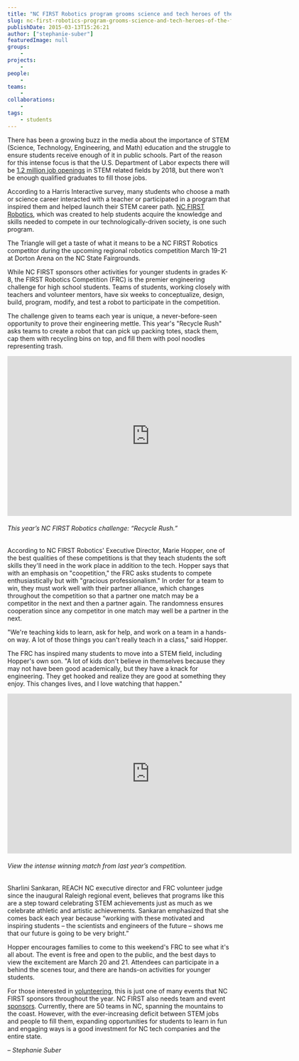 ```yaml
---
title: "NC FIRST Robotics program grooms science and tech heroes of the future"
slug: nc-first-robotics-program-grooms-science-and-tech-heroes-of-the-future
publishDate: 2015-03-13T15:26:21
author: ["stephanie-suber"]
featuredImage: null
groups:
    - 
projects:
    - 
people:
    - 
teams: 
    - 
collaborations:
    - 
tags:
    - students
---
```

There has been a growing buzz in the media about the importance of STEM (Science, Technology, Engineering, and Math) education and the struggle to ensure students receive enough of it in public schools. Part of the reason for this intense focus is that the U.S. Department of Labor expects there will be [1.2 million job openings](http://mashable.com/2011/09/07/stem-microsoft-infographic/?utm_source=feedburner&amp;utm_medium=feed&amp;utm_campaign=Feed%3A+Mashable+%28Mashable%29) in STEM related fields by 2018, but there won't be enough qualified graduates to fill those jobs.

According to a Harris Interactive survey, many students who choose a math or science career interacted with a teacher or participated in a program that inspired them and helped launch their STEM career path. [NC FIRST Robotics](http://www.ncfirstrobotics.org/), which was created to help students acquire the knowledge and skills needed to compete in our technologically-driven society, is one such program.

The Triangle will get a taste of what it means to be a NC FIRST Robotics competitor during the upcoming regional robotics competition March 19-21 at Dorton Arena on the NC State Fairgrounds.

While NC FIRST sponsors other activities for younger students in grades K-8, the FIRST Robotics Competition (FRC) is the premier engineering challenge for high school students. Teams of students, working closely with teachers and volunteer mentors, have six weeks to conceptualize, design, build, program, modify, and test a robot to participate in the competition.

The challenge given to teams each year is unique, a never-before-seen opportunity to prove their engineering mettle. This year's "Recycle Rush" asks teams to create a robot that can pick up packing totes, stack them, cap them with recycling bins on top, and fill them with pool noodles representing trash.

<iframe width="640" height="360" src="https://www.youtube.com/embed/W6UYFKNGHJ8?feature=oembed" frameborder="0" allowfullscreen=""></iframe>

###### This year’s NC FIRST Robotics challenge: “Recycle Rush.”

According to NC FIRST Robotics' Executive Director, Marie Hopper, one of the best qualities of these competitions is that they teach students the soft skills they'll need in the work place in addition to the tech. Hopper says that with an emphasis on "coopetition," the FRC asks students to compete enthusiastically but with "gracious professionalism." In order for a team to win, they must work well with their partner alliance, which changes throughout the competition so that a partner one match may be a competitor in the next and then a partner again. The randomness ensures cooperation since any competitor in one match may well be a partner in the next.

"We're teaching kids to learn, ask for help, and work on a team in a hands-on way. A lot of those things you can't really teach in a class," said Hopper.

The FRC has inspired many students to move into a STEM field, including Hopper's own son. "A lot of kids don't believe in themselves because they may not have been good academically, but they have a knack for engineering. They get hooked and realize they are good at something they enjoy. This changes lives, and I love watching that happen."

<iframe width="640" height="360" src="https://www.youtube.com/embed/qstasn_fzCM?feature=oembed" frameborder="0" allowfullscreen=""></iframe>

###### View the intense winning match from last year’s competition.

Sharlini Sankaran, REACH NC executive director and FRC volunteer judge since the inaugural Raleigh regional event, believes that programs like this are a step toward celebrating STEM achievements just as much as we celebrate athletic and artistic achievements. Sankaran emphasized that she comes back each year because “working with these motivated and inspiring students – the scientists and engineers of the future – shows me that our future is going to be very bright.”

Hopper encourages families to come to this weekend's FRC to see what it's all about. The event is free and open to the public, and the best days to view the excitement are March 20 and 21. Attendees can participate in a behind the scenes tour, and there are hands-on activities for younger students.

For those interested in [volunteering](mailto:ncfirstrobots@gmail.com), this is just one of many events that NC FIRST sponsors throughout the year. NC FIRST also needs team and event [sponsors](mailto:ncfirstrobots@gmail.com). Currently, there are 50 teams in NC, spanning the mountains to the coast. However, with the ever-increasing deficit between STEM jobs and people to fill them, expanding opportunities for students to learn in fun and engaging ways is a good investment for NC tech companies and the entire state.

_– Stephanie Suber_
<!-- AddThis Advanced Settings generic via filter on the_content --><!-- AddThis Share Buttons generic via filter on the_content -->
